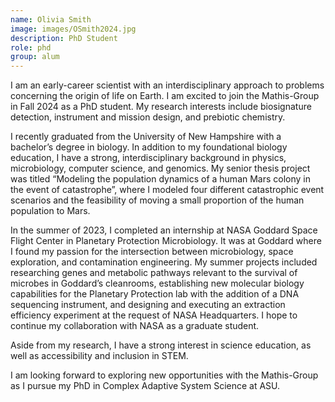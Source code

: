 ```yaml
---
name: Olivia Smith
image: images/OSmith2024.jpg
description: PhD Student
role: phd
group: alum
---
```


I am an early-career scientist with an interdisciplinary approach to problems concerning the origin of life on Earth. I am excited to join the Mathis-Group in Fall 2024 as a PhD student. My research interests include biosignature detection, instrument and mission design, and prebiotic chemistry.

I recently graduated from the University of New Hampshire with a bachelor’s degree in biology. In addition to my foundational biology education, I have a strong, interdisciplinary background in physics, microbiology, computer science, and genomics. My senior thesis project was titled “Modeling the population dynamics of a human Mars colony in the event of catastrophe”, where I modeled four different catastrophic event scenarios and the feasibility of moving a small proportion of the human population to Mars.

In the summer of 2023, I completed an internship at NASA Goddard Space Flight Center in Planetary Protection Microbiology. It was at Goddard where I found my passion for the intersection between microbiology, space exploration, and contamination engineering. My summer projects included researching genes and metabolic pathways relevant to the survival of microbes in Goddard’s cleanrooms, establishing new molecular biology capabilities for the Planetary Protection lab with the addition of a DNA sequencing instrument, and designing and executing an extraction efficiency experiment at the request of NASA Headquarters. I hope to continue my collaboration with NASA as a graduate student.

Aside from my research, I have a strong interest in science education, as well as accessibility and inclusion in STEM.

I am looking forward to exploring new opportunities with the Mathis-Group as I pursue my PhD in Complex Adaptive System Science at ASU.
